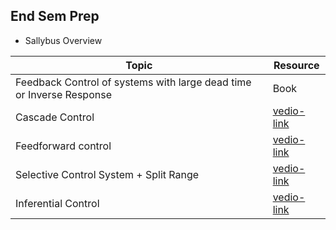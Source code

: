 ## End Sem Prep
- Sallybus Overview

| Topic | Resource |
|-------|----------|
|Feedback Control of systems with large dead time or Inverse Response|Book|
|Cascade Control | [vedio-link](https://unacademy.com/lesson/l94-cascade-control-system/F44VMC6R) |
|Feedforward control| [vedio-link](https://unacademy.com/lesson/l97-feedforward-control-system/FYKBTBMA) | 
|Selective Control System + Split Range | [vedio-link](https://www.youtube.com/watch?v=vG3mT1sEfO0)|
|Inferential Control | [vedio-link](https://www.youtube.com/watch?v=88G1ZJh5P7o)|